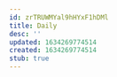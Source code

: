 ```yaml
---
id: zrTRUWMYal9hHYxF1hDMl
title: Daily
desc: ''
updated: 1634269774514
created: 1634269774514
stub: true
---
```


